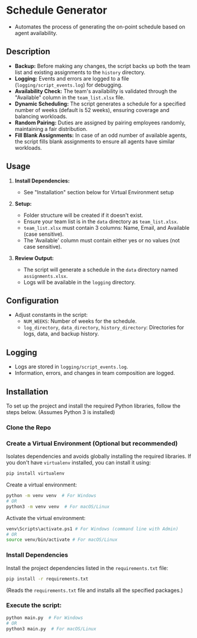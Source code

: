 # Schedule Generator

 - Automates the process of generating the on-point schedule based on agent availability.

## Description

- **Backup:** Before making any changes, the script backs up both the team list and existing assignments to the `history` directory.
- **Logging:** Events and errors are logged to a file (`logging/script_events.log`) for debugging.
- **Availability Check:** The team's availability is validated through the "Available" column in the `team_list.xlsx` file.
- **Dynamic Scheduling:** The script generates a schedule for a specified number of weeks (default is 52 weeks), ensuring coverage and balancing workloads.
- **Random Pairing:** Duties are assigned by pairing employees randomly, maintaining a fair distribution.
- **Fill Blank Assignments:** In case of an odd number of available agents, the script fills blank assignments to ensure all agents have similar workloads.

## Usage

1. **Install Dependencies:**

    - See "Installation" section below for Virtual Environment setup

2. **Setup:**
   - Folder structure will be created if it doesn't exist.
   - Ensure your team list is in the `data` directory as `team_list.xlsx`.
   - `team_list.xlsx` must contain 3 columns: Name, Email, and Available (case sensitive).
   - The 'Available' column must contain either yes or no values (not case sensitive).

3. **Review Output:**
   - The script will generate a schedule in the `data` directory named `assignments.xlsx`.
   - Logs will be available in the `logging` directory.

## Configuration

- Adjust constants in the script:
  - `NUM_WEEKS`: Number of weeks for the schedule.
  - `log_directory`, `data_directory`, `history_directory`: Directories for logs, data, and backup history.

## Logging

- Logs are stored in `logging/script_events.log`.
- Information, errors, and changes in team composition are logged.

## Installation

To set up the project and install the required Python libraries, follow the steps below.
(Assumes Python 3 is installed)

### Clone the Repo

### Create a Virtual Environment (Optional but recommended)

Isolates dependencies and avoids globally installing the required libraries.
If you don't have `virtualenv` installed, you can install it using:

```bash
pip install virtualenv
```

Create a virtual environment:

```bash
python -m venv venv  # For Windows
# OR
python3 -m venv venv  # For macOS/Linux
```

Activate the virtual environment:

```bash
venv\Scripts\activate.ps1 # For Windows (command line with Admin)
# OR
source venv/bin/activate # For macOS/Linux
```

### Install Dependencies

Install the project dependencies listed in the `requirements.txt` file:

```bash
pip install -r requirements.txt
```

(Reads the `requirements.txt` file and installs all the specified packages.)

### Execute the script:

```bash
python main.py  # For Windows
# OR
python3 main.py  # For macOS/Linux
```
